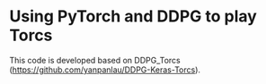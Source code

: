 # Using PyTorch and DDPG to play Torcs

This code is developed based on DDPG_Torcs (https://github.com/yanpanlau/DDPG-Keras-Torcs).



